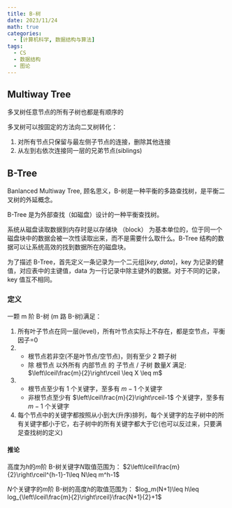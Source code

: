 ```yaml
---
title: B-树
date: 2023/11/24
math: true
categories:
  - [计算机科学, 数据结构与算法]
tags:
  - CS
  - 数据结构
  - 图论
---
```


## Multiway Tree

多叉树任意节点的所有子树也都是有顺序的

多叉树可以按固定的方法向二叉树转化：

1. 对所有节点只保留与最左侧子节点的连接，删除其他连接
2. 从左到右依次连接同一层的兄弟节点(siblings)

## B-Tree

Banlanced Multiway Tree, 顾名思义，B-树是一种平衡的多路查找树，是平衡二叉树的外延概念。

B-Tree 是为外部查找（如磁盘）设计的一种平衡查找树。

系统从磁盘读取数据到内存时是以存储块 （block） 为基本单位的，位于同一个磁盘块中的数据会被一次性读取出来，而不是需要什么取什么。B-Tree 结构的数据可以让系统高效的找到数据所在的磁盘块。

为了描述 B-Tree，首先定义一条记录为一个二元组$[key,data]$，key 为记录的健值，对应表中的主键值，data 为一行记录中除主键外的数据。对于不同的记录，key 值互不相同。

### 定义

一颗 m 阶 B-树 (m 路 B-树)满足：

1. 所有叶子节点在同一层(level)，所有叶节点实际上不存在，都是空节点，平衡因子=0
2. - 根节点若非空(不是叶节点/空节点)，则有至少 2 颗子树
   - 除 根节点 以外所有 内部节点 的 子节点 / 子树 数量$X$ 满足: $\left\lceil\frac{m}{2}\right\rceil \leq X \leq m$
3. - 根节点至少有 $1$ 个关键字，至多有 $m-1$ 个关键字
   - 非根节点至少有 $\left\lceil\frac{m}{2}\right\rceil-1$ 个关键字，至多有 $m-1$ 个关键字
4. 每个节点中的关键字都按照从小到大(升序)排列，每个关键字的左子树中的所有关键字都小于它，右子树中的所有关键字都大于它(也可以反过来，只要满足查找树的定义)

#### 推论

高度为$h$的$m$阶 B-树关键字$N$取值范围为：
$2\left\lceil\frac{m}{2}\right\rceil^{h-1}-1\leq N\leq m^h-1$

$N$个关键字的$m$阶 B-树的高度$h$的取值范围为：
$log_m(N+1)\leq h\leq log_{\left\lceil\frac{m}{2}\right\rceil}\frac{N+1}{2}+1$
